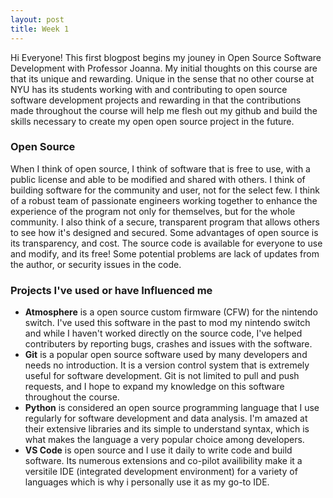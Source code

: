```yaml
---
layout: post
title: Week 1
---
```

Hi Everyone! This first blogpost begins my jouney in Open Source Software Development with Professor Joanna. My initial thoughts on this course are that its unique and rewarding. Unique in the sense that no other course at NYU has its students working with and contributing to open source software development projects and rewarding in that the contributions made throughout the course will help me flesh out my github and build the skills necessary to create my open open source project in the future. 
### Open Source
When I think of open source, I think of software that is free to use, with a public license and able to be modified and shared with others. I think of building software for the community and user, not for the select few. I think of a robust team of passionate engineers working together to enhance the experience of the program not only for themselves, but for the whole community. I also think of a secure, transparent program that allows others to see how it's designed and secured.
Some advantages of open source is its transparency, and cost. The source code is available for everyone to use and modify, and its free! Some potential problems are lack of updates from the author, or security issues in the code.
### Projects I've used or have Influenced me
* **Atmosphere** is a open source custom firmware (CFW) for the nintendo switch. I've used this software in the past to mod my nintendo switch and while I haven't worked directly on the source code, I've helped contributers by reporting bugs, crashes and issues with the software. 
* **Git** is a popular open source software used by many developers and needs no introduction. It is a version control system that is extremely useful for software development. Git is not limited to pull and push requests, and I hope to expand my knowledge on this software throughout the course.
* **Python** is considered an open source programming language that I use regularly for software development and data analysis. I'm amazed at their extensive libraries and its simple to understand syntax, which is what makes the language a very popular choice among developers.
* **VS Code** is open source and I use it daily to write code and build software. Its numerous extensions and co-pilot availibility make it a versitile IDE (integrated development environment) for a variety of languages which is why i personally use it as my go-to IDE.